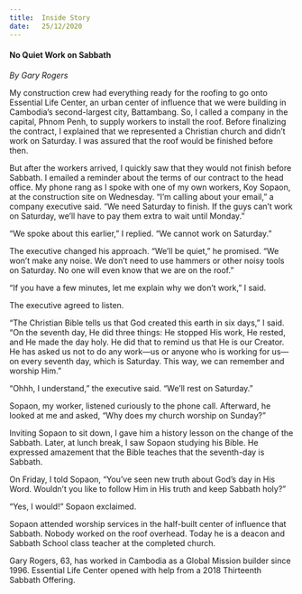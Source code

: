 ```yaml
---
title:  Inside Story
date:   25/12/2020
---
```


#### No Quiet Work on Sabbath

_By Gary Rogers_

My construction crew had everything ready for the roofing to go onto Essential Life Center, an urban center of influence that we were building in Cambodia’s second-largest city, Battambang. So, I called a company in the capital, Phnom Penh, to supply workers to install the roof. Before finalizing the contract, I explained that we represented a Christian church and didn’t work on Saturday. I was assured that the roof would be finished before then.

But after the workers arrived, I quickly saw that they would not finish before Sabbath. I emailed a reminder about the terms of our contract to the head office. My phone rang as I spoke with one of my own workers, Koy Sopaon, at the construction site on Wednesday. “I’m calling about your email,” a company executive said. “We need Saturday to finish. If the guys can’t work on Saturday, we’ll have to pay them extra to wait until Monday.”

“We spoke about this earlier,” I replied. “We cannot work on Saturday.”

The executive changed his approach. “We’ll be quiet,” he promised. “We won’t make any noise. We don’t need to use hammers or other noisy tools on Saturday. No one will even know that we are on the roof.”

“If you have a few minutes, let me explain why we don’t work,” I said.

The executive agreed to listen.

“The Christian Bible tells us that God created this earth in six days,” I said. “On the seventh day, He did three things: He stopped His work, He rested, and He made the day holy. He did that to remind us that He is our Creator. He has asked us not to do any work—us or anyone who is working for us—on every seventh day, which is Saturday. This way, we can remember and worship Him.”

“Ohhh, I understand,” the executive said. “We’ll rest on Saturday.”

Sopaon, my worker, listened curiously to the phone call. Afterward, he looked at me and asked, “Why does my church worship on Sunday?”

Inviting Sopaon to sit down, I gave him a history lesson on the change of the Sabbath. Later, at lunch break, I saw Sopaon studying his Bible. He expressed amazement that the Bible teaches that the seventh-day is Sabbath.

On Friday, I told Sopaon, “You’ve seen new truth about God’s day in His Word. Wouldn’t you like to follow Him in His truth and keep Sabbath holy?”

“Yes, I would!” Sopaon exclaimed.

Sopaon attended worship services in the half-built center of influence that Sabbath. Nobody worked on the roof overhead. Today he is a deacon and Sabbath School class teacher at the completed church.

Gary Rogers, 63, has worked in Cambodia as a Global Mission builder since 1996. Essential Life Center opened with help from a 2018 Thirteenth Sabbath Offering. 